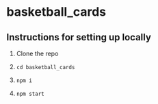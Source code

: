 # basketball_cards

## Instructions for setting up locally

1) Clone the repo

2) `cd basketball_cards`

3) `npm i` 

4) `npm start`